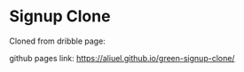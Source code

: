 # Signup Clone

Cloned from dribble page:  


github pages link:
https://aliuel.github.io/green-signup-clone/
